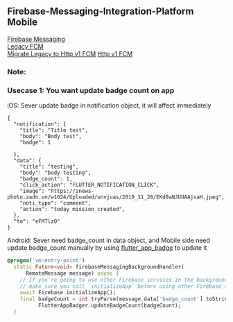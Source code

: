 
## Firebase-Messaging-Integration-Platform Mobile
[Firebase Messaging](https://firebase.flutter.dev/docs/messaging/overview/) \
[Legacy FCM](https://firebase.google.com/docs/cloud-messaging/http-server-ref) \
[Migrate Legacy to Http v1 FCM](https://firebase.google.com/docs/cloud-messaging/migrate-v1)
[Http v1 FCM](https://firebase.google.com/docs/reference/fcm/rest/v1/projects.messages)
### Note:
### Usecase 1: You want update badge count on app
iOS: Sever update badge in notification object, it will affect immediately
```json
{
  "notification": {
  	"title": "Title test",
  	"body": "Body test",
    "badge": 1

  },
  "data": {
    "title": "testing",
    "body": "body testing",
    "badge_count": 1,
    "click_action": "FLUTTER_NOTIFICATION_CLICK",
    "image": "https://znews-photo.zadn.vn/w1024/Uploaded/unvjuas/2019_11_28/EKd0aNJUUAAjsaH.jpeg",
    "noti_type": "comeent",
    "action": "today_mission_created",    
  },
  "to": "eFMTlzO"
}
```
Android: Sever need badge_count in data object, and Mobile side need update badge_count manually by using [flutter_app_badge](https://pub.dev/packages/flutter_app_badger) to update it
```dart
@pragma('vm:entry-point')
  static Future<void> firebaseMessagingBackgroundHandler(
      RemoteMessage message) async {
    // If you're going to use other Firebase services in the background, such as Firestore,
    // make sure you call `initializeApp` before using other Firebase services.
    await Firebase.initializeApp();
    final badgeCount = int.tryParse(message.data['badge_count'].toString());
          FlutterAppBadger.updateBadgeCount(badgeCount);
  }
```

